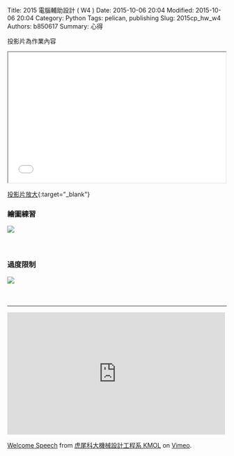 Title: 2015 電腦輔助設計 ( W4 )
Date: 2015-10-06 20:04
Modified: 2015-10-06 20:04
Category: Python
Tags: pelican, publishing
Slug: 2015cp_hw_w4
Authors: b850617
Summary: 心得

投影片為作業內容

<iframe src="simplest2.html" width="500" height="300"></iframe>

[投影片放大](simplest2.html){:target="_blank"}

<h3>繪圖練習</h3>
<img src="練習成品圖">
<imgsrc="https://copy.com/UPfiIciowUmddnA1">
<br>
<br>
<br>
<h3>過度限制</h3>
<img src="過度限制">
<imgsrc="https://copy.com/lakurp49DTJhIwbA">
<br>
<br>
<br>
<hr>
<iframe src="https://player.vimeo.com/video/137724068" width="500" height="281" frameborder="0" webkitallowfullscreen mozallowfullscreen allowfullscreen></iframe> <p><a href="https://vimeo.com/137724068">Welcome Speech</a> from <a href="https://vimeo.com/user24079973">虎尾科大機械設計工程系 KMOL</a> on <a href="https://vimeo.com">Vimeo</a>.</p>

